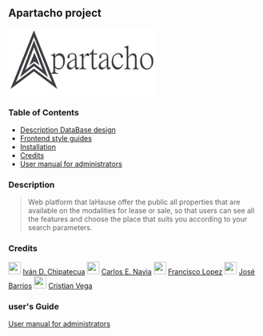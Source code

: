 ## Apartacho project

![Apartacho](./frontend/src/assets/static/ApartachoLogo.png)


### Table of Contents
* [Description DataBase design](./ReadmeDB.md)
* [Frontend style guides](./frontend/README.md)
* [Installation](./backend_final/README.md)
* [Credits](#user's-guide)
* [User manual for administrators](#credits)
### Description

> Web platform that laHause offer the public all properties that are available on the modalities for lease or sale, so that users can see all the features and choose the place that suits you according to your search parameters.

### Credits
<img src="https://avatars2.githubusercontent.com/u/23039939?s=400&u=ad13cafbbea261f819bb6a8b84dbe915dd80f2ba&v=4" width="25" height="25"> [Iván D. Chipatecua](https://github.com/ivchip)
<img src="https://avatars1.githubusercontent.com/u/6467211?s=460&u=7e4b3a0c5dd94b99b7e1b436efd237ec17fc6c67&v=4" width="25" height="25"> [Carlos E. Navia](https://github.com/cenavia)
<img src="https://avatars0.githubusercontent.com/u/54652030?s=400&u=e9435b0fb2b600a34ce3bf81dc394d238ac59696&v=4" width="25" height="25"> [Francisco Lopez](https://github.com/pacool84)
<img src="https://avatars2.githubusercontent.com/u/43865749?s=400&v=4" width="25" height="25"> [José Barrios](https://github.com/jbarriospd)
<img src="https://avatars1.githubusercontent.com/u/25330387?s=400&v=4" width="25" height="25"> [Cristian Vega](https://github.com/crisav)

### user's Guide
[User manual for administrators](https://github.com/Skylynx-Master/skylynx/wiki)

